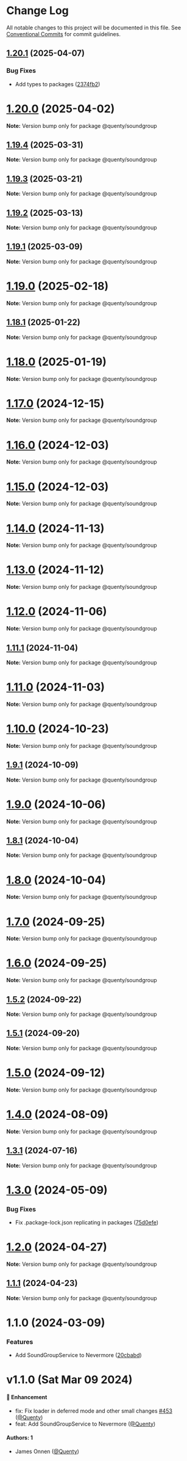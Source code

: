 # Change Log

All notable changes to this project will be documented in this file.
See [Conventional Commits](https://conventionalcommits.org) for commit guidelines.

## [1.20.1](https://github.com/Quenty/NevermoreEngine/compare/@quenty/soundgroup@1.20.0...@quenty/soundgroup@1.20.1) (2025-04-07)


### Bug Fixes

* Add types to packages ([2374fb2](https://github.com/Quenty/NevermoreEngine/commit/2374fb2b043cfbe0e9b507b3316eec46a4e353a0))





# [1.20.0](https://github.com/Quenty/NevermoreEngine/compare/@quenty/soundgroup@1.19.4...@quenty/soundgroup@1.20.0) (2025-04-02)

**Note:** Version bump only for package @quenty/soundgroup





## [1.19.4](https://github.com/Quenty/NevermoreEngine/compare/@quenty/soundgroup@1.19.3...@quenty/soundgroup@1.19.4) (2025-03-31)

**Note:** Version bump only for package @quenty/soundgroup





## [1.19.3](https://github.com/Quenty/NevermoreEngine/compare/@quenty/soundgroup@1.19.2...@quenty/soundgroup@1.19.3) (2025-03-21)

**Note:** Version bump only for package @quenty/soundgroup





## [1.19.2](https://github.com/Quenty/NevermoreEngine/compare/@quenty/soundgroup@1.19.1...@quenty/soundgroup@1.19.2) (2025-03-13)

**Note:** Version bump only for package @quenty/soundgroup





## [1.19.1](https://github.com/Quenty/NevermoreEngine/compare/@quenty/soundgroup@1.19.0...@quenty/soundgroup@1.19.1) (2025-03-09)

**Note:** Version bump only for package @quenty/soundgroup





# [1.19.0](https://github.com/Quenty/NevermoreEngine/compare/@quenty/soundgroup@1.18.1...@quenty/soundgroup@1.19.0) (2025-02-18)

**Note:** Version bump only for package @quenty/soundgroup





## [1.18.1](https://github.com/Quenty/NevermoreEngine/compare/@quenty/soundgroup@1.18.0...@quenty/soundgroup@1.18.1) (2025-01-22)

**Note:** Version bump only for package @quenty/soundgroup





# [1.18.0](https://github.com/Quenty/NevermoreEngine/compare/@quenty/soundgroup@1.17.0...@quenty/soundgroup@1.18.0) (2025-01-19)

**Note:** Version bump only for package @quenty/soundgroup





# [1.17.0](https://github.com/Quenty/NevermoreEngine/compare/@quenty/soundgroup@1.16.0...@quenty/soundgroup@1.17.0) (2024-12-15)

**Note:** Version bump only for package @quenty/soundgroup





# [1.16.0](https://github.com/Quenty/NevermoreEngine/compare/@quenty/soundgroup@1.15.0...@quenty/soundgroup@1.16.0) (2024-12-03)

**Note:** Version bump only for package @quenty/soundgroup





# [1.15.0](https://github.com/Quenty/NevermoreEngine/compare/@quenty/soundgroup@1.14.0...@quenty/soundgroup@1.15.0) (2024-12-03)

**Note:** Version bump only for package @quenty/soundgroup





# [1.14.0](https://github.com/Quenty/NevermoreEngine/compare/@quenty/soundgroup@1.13.0...@quenty/soundgroup@1.14.0) (2024-11-13)

**Note:** Version bump only for package @quenty/soundgroup





# [1.13.0](https://github.com/Quenty/NevermoreEngine/compare/@quenty/soundgroup@1.12.0...@quenty/soundgroup@1.13.0) (2024-11-12)

**Note:** Version bump only for package @quenty/soundgroup





# [1.12.0](https://github.com/Quenty/NevermoreEngine/compare/@quenty/soundgroup@1.11.1...@quenty/soundgroup@1.12.0) (2024-11-06)

**Note:** Version bump only for package @quenty/soundgroup





## [1.11.1](https://github.com/Quenty/NevermoreEngine/compare/@quenty/soundgroup@1.11.0...@quenty/soundgroup@1.11.1) (2024-11-04)

**Note:** Version bump only for package @quenty/soundgroup





# [1.11.0](https://github.com/Quenty/NevermoreEngine/compare/@quenty/soundgroup@1.10.0...@quenty/soundgroup@1.11.0) (2024-11-03)

**Note:** Version bump only for package @quenty/soundgroup





# [1.10.0](https://github.com/Quenty/NevermoreEngine/compare/@quenty/soundgroup@1.9.1...@quenty/soundgroup@1.10.0) (2024-10-23)

**Note:** Version bump only for package @quenty/soundgroup





## [1.9.1](https://github.com/Quenty/NevermoreEngine/compare/@quenty/soundgroup@1.9.0...@quenty/soundgroup@1.9.1) (2024-10-09)

**Note:** Version bump only for package @quenty/soundgroup





# [1.9.0](https://github.com/Quenty/NevermoreEngine/compare/@quenty/soundgroup@1.8.1...@quenty/soundgroup@1.9.0) (2024-10-06)

**Note:** Version bump only for package @quenty/soundgroup





## [1.8.1](https://github.com/Quenty/NevermoreEngine/compare/@quenty/soundgroup@1.8.0...@quenty/soundgroup@1.8.1) (2024-10-04)

**Note:** Version bump only for package @quenty/soundgroup





# [1.8.0](https://github.com/Quenty/NevermoreEngine/compare/@quenty/soundgroup@1.7.0...@quenty/soundgroup@1.8.0) (2024-10-04)

**Note:** Version bump only for package @quenty/soundgroup





# [1.7.0](https://github.com/Quenty/NevermoreEngine/compare/@quenty/soundgroup@1.6.0...@quenty/soundgroup@1.7.0) (2024-09-25)

**Note:** Version bump only for package @quenty/soundgroup





# [1.6.0](https://github.com/Quenty/NevermoreEngine/compare/@quenty/soundgroup@1.5.2...@quenty/soundgroup@1.6.0) (2024-09-25)

**Note:** Version bump only for package @quenty/soundgroup





## [1.5.2](https://github.com/Quenty/NevermoreEngine/compare/@quenty/soundgroup@1.5.1...@quenty/soundgroup@1.5.2) (2024-09-22)

**Note:** Version bump only for package @quenty/soundgroup





## [1.5.1](https://github.com/Quenty/NevermoreEngine/compare/@quenty/soundgroup@1.5.0...@quenty/soundgroup@1.5.1) (2024-09-20)

**Note:** Version bump only for package @quenty/soundgroup





# [1.5.0](https://github.com/Quenty/NevermoreEngine/compare/@quenty/soundgroup@1.4.0...@quenty/soundgroup@1.5.0) (2024-09-12)

**Note:** Version bump only for package @quenty/soundgroup





# [1.4.0](https://github.com/Quenty/NevermoreEngine/compare/@quenty/soundgroup@1.3.1...@quenty/soundgroup@1.4.0) (2024-08-09)

**Note:** Version bump only for package @quenty/soundgroup





## [1.3.1](https://github.com/Quenty/NevermoreEngine/compare/@quenty/soundgroup@1.3.0...@quenty/soundgroup@1.3.1) (2024-07-16)

**Note:** Version bump only for package @quenty/soundgroup





# [1.3.0](https://github.com/Quenty/NevermoreEngine/compare/@quenty/soundgroup@1.2.0...@quenty/soundgroup@1.3.0) (2024-05-09)


### Bug Fixes

* Fix .package-lock.json replicating in packages ([75d0efe](https://github.com/Quenty/NevermoreEngine/commit/75d0efeef239f221d93352af71a5b3e930ec23c5))





# [1.2.0](https://github.com/Quenty/NevermoreEngine/compare/@quenty/soundgroup@1.1.1...@quenty/soundgroup@1.2.0) (2024-04-27)

**Note:** Version bump only for package @quenty/soundgroup





## [1.1.1](https://github.com/Quenty/NevermoreEngine/compare/@quenty/soundgroup@1.1.0...@quenty/soundgroup@1.1.1) (2024-04-23)

**Note:** Version bump only for package @quenty/soundgroup





# 1.1.0 (2024-03-09)


### Features

* Add SoundGroupService to Nevermore ([20cbabd](https://github.com/Quenty/NevermoreEngine/commit/20cbabd6156f781f1fdf6cac255c9a2d33275adc))





# v1.1.0 (Sat Mar 09 2024)

#### 🚀 Enhancement

- fix: Fix loader in deferred mode and other small changes [#453](https://github.com/Quenty/NevermoreEngine/pull/453) ([@Quenty](https://github.com/Quenty))
- feat: Add SoundGroupService to Nevermore ([@Quenty](https://github.com/Quenty))

#### Authors: 1

- James Onnen ([@Quenty](https://github.com/Quenty))

